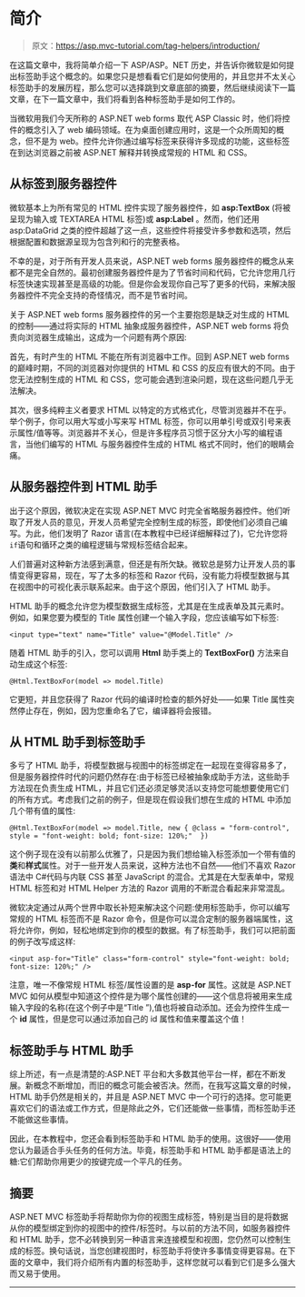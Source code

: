 # 简介

> 原文：<https://asp.mvc-tutorial.com/tag-helpers/introduction/>

在这篇文章中，我将简单介绍一下 ASP/ASP。NET 历史，并告诉你微软是如何提出标签助手这个概念的。如果您只是想看看它们是如何使用的，并且您并不太关心标签助手的发展历程，那么您可以选择跳到文章底部的摘要，然后继续阅读下一篇文章，在下一篇文章中，我们将看到各种标签助手是如何工作的。

当微软用我们今天所称的 ASP.NET web forms 取代 ASP Classic 时，他们将控件的概念引入了 web 编码领域。在为桌面创建应用时，这是一个众所周知的概念，但不是为 web。控件允许你通过编写标签来获得许多现成的功能，这些标签在到达浏览器之前被 ASP.NET 解释并转换成常规的 HTML 和 CSS。

## 从标签到服务器控件

微软基本上为所有常见的 HTML 控件实现了服务器控件，如 **asp:TextBox** (将被呈现为输入或 TEXTAREA HTML 标签)或 **asp:Label** 。然而，他们还用 asp:DataGrid 之类的控件超越了这一点，这些控件将接受许多参数和选项，然后根据配置和数据源呈现为包含列和行的完整表格。

不幸的是，对于所有开发人员来说，ASP.NET web forms 服务器控件的概念从来都不是完全自然的。最初创建服务器控件是为了节省时间和代码，它允许您用几行标签快速实现甚至是高级的功能。但是你会发现你自己写了更多的代码，来解决服务器控件不完全支持的奇怪情况，而不是节省时间。

关于 ASP.NET web forms 服务器控件的另一个主要抱怨是缺乏对生成的 HTML 的控制——通过将实际的 HTML 抽象成服务器控件，ASP.NET web forms 将负责向浏览器生成输出，这成为一个问题有两个原因:

<input type="hidden" name="IL_IN_ARTICLE">

首先，有时产生的 HTML 不能在所有浏览器中工作。回到 ASP.NET web forms 的巅峰时期，不同的浏览器对你提供的 HTML 和 CSS 的反应有很大的不同。由于您无法控制生成的 HTML 和 CSS，您可能会遇到渲染问题，现在这些问题几乎无法解决。

其次，很多纯粹主义者要求 HTML 以特定的方式格式化，尽管浏览器并不在乎。举个例子，你可以用大写或小写来写 HTML 标签，你可以用单引号或双引号来表示属性/值等等。浏览器并不关心，但是许多程序员习惯于区分大小写的编程语言，当他们编写的 HTML 与服务器控件生成的 HTML 格式不同时，他们的眼睛会痛。

## 从服务器控件到 HTML 助手

出于这个原因，微软决定在实现 ASP.NET MVC 时完全省略服务器控件。他们听取了开发人员的意见，开发人员希望完全控制生成的标签，即使他们必须自己编写。为此，他们发明了 Razor 语言(在本教程中已经详细解释过了)，它允许您将 `if`语句和循环之类的编程逻辑与常规标签结合起来。

人们普遍对这种新方法感到满意，但还是有所欠缺。微软总是努力让开发人员的事情变得更容易，现在，写了太多的标签和 Razor 代码，没有能力将模型数据与其在视图中的可视化表示联系起来。由于这个原因，他们引入了 HTML 助手。

HTML 助手的概念允许您为模型数据生成标签，尤其是在生成表单及其元素时。例如，如果您要为模型的 Title 属性创建一个输入字段，您应该编写如下标签:

```
<input type="text" name="Title" value="@Model.Title" />
```

随着 HTML 助手的引入，您可以调用 **Html** 助手类上的 **TextBoxFor()** 方法来自动生成这个标签:

```
@Html.TextBoxFor(model => model.Title)
```

它更短，并且您获得了 Razor 代码的编译时检查的额外好处——如果 Title 属性突然停止存在，例如，因为您重命名了它，编译器将会报错。

## 从 HTML 助手到标签助手

多亏了 HTML 助手，将模型数据与视图中的标签绑定在一起现在变得容易多了，但是服务器控件时代的问题仍然存在:由于标签已经被抽象成助手方法，这些助手方法现在负责生成 HTML，并且它们还必须足够灵活以支持您可能想要使用它们的所有方式。考虑我们之前的例子，但是现在假设我们想在生成的 HTML 中添加几个带有值的属性:

```
@Html.TextBoxFor(model => model.Title, new { @class = "form-control", style = "font-weight: bold; font-size: 120%;"  })
```

这个例子现在没有以前那么优雅了，只是因为我们想给输入标签添加一个带有值的**类**和**样式**属性。对于一些开发人员来说，这种方法也不自然——他们不喜欢 Razor 语法中 C#代码与内联 CSS 甚至 JavaScript 的混合。尤其是在大型表单中，常规 HTML 标签和对 HTML Helper 方法的 Razor 调用的不断混合看起来非常混乱。

微软决定通过从两个世界中取长补短来解决这个问题:使用标签助手，你可以编写常规的 HTML 标签而不是 Razor 命令，但是你可以混合定制的服务器端属性，这将允许你，例如，轻松地绑定到你的模型的数据。有了标签助手，我们可以把前面的例子改写成这样:

```
<input asp-for="Title" class="form-control" style="font-weight: bold; font-size: 120%;" />
```

注意，唯一不像常规 HTML 标签/属性设置的是 **asp-for** 属性。这就是 ASP.NET MVC 如何从模型中知道这个控件是为哪个属性创建的——这个信息将被用来生成输入字段的名称(在这个例子中是“Title ”),值也将被自动添加。还会为控件生成一个 **id** 属性，但是您可以通过添加自己的 id 属性和值来覆盖这个值！

## 标签助手与 HTML 助手

综上所述，有一点是清楚的:ASP.NET 平台和大多数其他平台一样，都在不断发展。新概念不断增加，而旧的概念可能会被否决。然而，在我写这篇文章的时候，HTML 助手仍然是相关的，并且是 ASP.NET MVC 中一个可行的选择。您可能更喜欢它们的语法或工作方式，但是除此之外，它们还能做一些事情，而标签助手还不能做这些事情。

因此，在本教程中，您还会看到标签助手和 HTML 助手的使用。这很好——使用您认为最适合手头任务的任何方法。毕竟，标签助手和 HTML 助手都是语法上的糖:它们帮助你用更少的按键完成一个平凡的任务。

## 摘要

ASP.NET MVC 标签助手将帮助你为你的视图生成标签，特别是当目的是将数据从你的模型绑定到你的视图中的控件/标签时。与以前的方法不同，如服务器控件和 HTML 助手，您不必转换到另一种语言来连接模型和视图，您仍然可以控制生成的标签。换句话说，当您创建视图时，标签助手将使许多事情变得更容易。在下面的文章中，我们将介绍所有内置的标签助手，这样您就可以看到它们是多么强大而又易于使用。

* * *